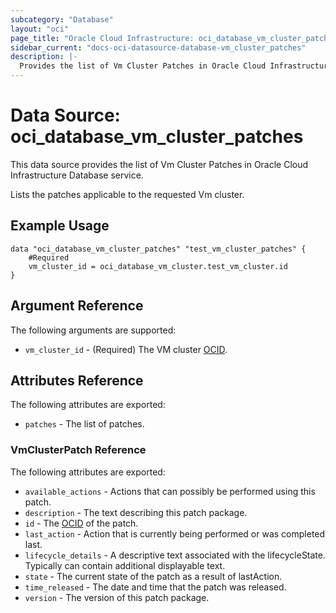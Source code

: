 ```yaml
---
subcategory: "Database"
layout: "oci"
page_title: "Oracle Cloud Infrastructure: oci_database_vm_cluster_patches"
sidebar_current: "docs-oci-datasource-database-vm_cluster_patches"
description: |-
  Provides the list of Vm Cluster Patches in Oracle Cloud Infrastructure Database service
---
```


# Data Source: oci_database_vm_cluster_patches
This data source provides the list of Vm Cluster Patches in Oracle Cloud Infrastructure Database service.

Lists the patches applicable to the requested Vm cluster.


## Example Usage

```hcl
data "oci_database_vm_cluster_patches" "test_vm_cluster_patches" {
	#Required
	vm_cluster_id = oci_database_vm_cluster.test_vm_cluster.id
}
```

## Argument Reference

The following arguments are supported:

* `vm_cluster_id` - (Required) The VM cluster [OCID](https://docs.cloud.oracle.com/iaas/Content/General/Concepts/identifiers.htm).


## Attributes Reference

The following attributes are exported:

* `patches` - The list of patches.

### VmClusterPatch Reference

The following attributes are exported:

* `available_actions` - Actions that can possibly be performed using this patch.
* `description` - The text describing this patch package.
* `id` - The [OCID](https://docs.cloud.oracle.com/iaas/Content/General/Concepts/identifiers.htm) of the patch.
* `last_action` - Action that is currently being performed or was completed last.
* `lifecycle_details` - A descriptive text associated with the lifecycleState. Typically can contain additional displayable text. 
* `state` - The current state of the patch as a result of lastAction.
* `time_released` - The date and time that the patch was released.
* `version` - The version of this patch package.

